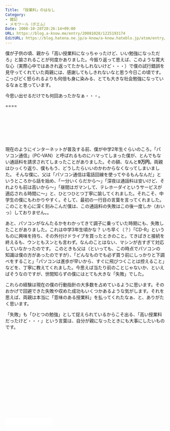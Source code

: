 ```yaml
---
Title: 「授業料」のはなし
Category:
- 雑記
- メモワール（ポエム）
Date: 2008-10-28T20:26:14+09:00
URL: https://blog.a-know.me/entry/20081028/1225193174
EditURL: https://blog.hatena.ne.jp/a-know/a-know.hateblo.jp/atom/entry/12921228815727980183
---
```


僕が子供の頃、親から「高い授業料になっちゃったけど、いい勉強になっただろ」と諭されることが何度かありました。今振り返って思えば、このような寛大な心（実際心中ではあきれ返ってたかもしれないけど・・・）で僕の試行錯誤を見守ってくれていた両親には、感謝してもしきれないなと思う今日この頃です。こっぴどく怒られるよりも何倍も身に染みる、とても大きな社会勉強になっているなぁと思っています。

今思い出せるだけでも何回あったかなぁ・・・。


====

<script async src="//pagead2.googlesyndication.com/pagead/js/adsbygoogle.js"></script>
<!-- article-top -->
<ins class="adsbygoogle"
     style="display:inline-block;width:728px;height:90px"
     data-ad-client="ca-pub-3463034538369189"
     data-ad-slot="8367620130"></ins>
<script>
(adsbygoogle = window.adsbygoogle || []).push({});
</script>


現在のようにインターネットが普及する前、僕が中学2年生ぐらいのころ。「パソコン通信」（PC-VAN）と呼ばれるものにハマってしまった僕が、とんでもない通話料を請求されてしまったことがありました。その額、なんと<span style="font-weight:bold;">9万円</span>。両親はひっくり返り、僕ももう、どうしたらいいのかわからなくなってしまいました。
そんな僕に、父は「パソコン通信は電話回線を使ってやるもんなんだ」というところから話を始め、「一分いくらだから〜」「深夜は通話料は安いけど、それよりも前は高いから〜」「昼間はガマンして、テレホーダイというサービスが適応される時間に〜」と、ひとつひとつ丁寧に諭してくれました。それこそ、中学生の僕にもわかりやすく。そして、最初の一行目の言葉を言ってくれました。
このことを心に深く刻みこんだ僕は、この通話料の失敗はこの後一度しか（おいっ）しておりません。。

あと、パソコンがなんたるかをわかってきて調子に乗っていた時期にも、失敗したことがありました。これは中学3年生頃かな？
いち早く（？）「CD-R」というものに興味を持ち、その外付けドライブを買ったときのこと。てきぱきと接続を終えるも、ウンともスンとも言わず。なんのことはない、マシンが古すぎて対応していなかったのです。
このときも父は（といっても、この時点でパソコンの知識は僕の方があったのですが）、「どんなものでも必ず買う前にしっかりと下調べをすること」「パソコンは進歩が早いから、すぐに飛びつくことは控えること」などを、丁寧に教えてくれました。今思えば当たり前のことじゃないか、といえばそうなのですが、世間知らずの僕にはとても大きな「失敗」でした。

これらの経験は現在の僕の行動指針の大多数を占めているように思います。そのおかげで回避できた失敗や収めた成功もいくつかあるような気がします。それを思えば、両親は本当に「意味のある授業料」を払ってくれたなぁ、と、ありがたく思います。

「失敗」も「ひとつの勉強」として捉えられているからこそ出る、「高い授業料だったけど・・・」という言葉は、自分が親になったときにも大事にしたいものです。


<script async src="//pagead2.googlesyndication.com/pagead/js/adsbygoogle.js"></script>
<!-- article-bottom2 -->
<ins class="adsbygoogle"
     style="display:inline-block;width:300px;height:250px"
     data-ad-client="ca-pub-3463034538369189"
     data-ad-slot="5274552934"></ins>
<script>
(adsbygoogle = window.adsbygoogle || []).push({});
</script>


<iframe src="//blog.hatena.ne.jp/a-know/a-know.hateblo.jp/subscribe/iframe" allowtransparency="true" frameborder="0" scrolling="no" width="150" height="28"></iframe>
